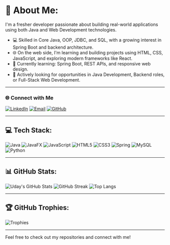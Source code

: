 # 💫 About Me:
I'm a fresher developer passionate about building real-world applications using both Java and Web Development technologies.

- 💻 Skilled in Core Java, OOP, JDBC, and SQL, with a growing interest in Spring Boot and backend architecture.  
- 🌐 On the web side, I'm learning and building projects using HTML, CSS, JavaScript, and exploring modern frameworks like React.
- 🚀 Currently learning: Spring Boot, REST APIs, and responsive web design.
- 📢 Actively looking for opportunities in Java Development, Backend roles, or Full-Stack Web Development.

---

### 🌐 Connect with Me
<p align="left">
  <a href="https://www.linkedin.com/feed/" target="blank"><img src="https://img.shields.io/badge/-LinkedIn-blue?style=flat&logo=linkedin" alt="LinkedIn"/></a>
  <a href="mailto:ranauday408@gmail.com"><img src="https://img.shields.io/badge/-Email-red?style=flat&logo=gmail&logoColor=white" alt="Email"/></a>
  <a href="https://github.com/Spidey-08"><img src="https://img.shields.io/badge/-GitHub-black?style=flat&logo=github" alt="GitHub"/></a>
</p>

---

## 💻 Tech Stack:
![Java](https://img.shields.io/badge/Java-orange?style=for-the-badge&logo=java)
![JavaFX](https://img.shields.io/badge/JavaFX-red?style=for-the-badge)
![JavaScript](https://img.shields.io/badge/JavaScript-yellow?style=for-the-badge&logo=javascript)
![HTML5](https://img.shields.io/badge/HTML5-orange?style=for-the-badge&logo=html5)
![CSS3](https://img.shields.io/badge/CSS3-blue?style=for-the-badge&logo=css3)
![Spring](https://img.shields.io/badge/Spring-brightgreen?style=for-the-badge&logo=spring)
![MySQL](https://img.shields.io/badge/MySQL-blue?style=for-the-badge&logo=mysql)
![Python](https://img.shields.io/badge/Python-yellow?style=for-the-badge&logo=python)

---

## 📊 GitHub Stats:
![Uday's GitHub Stats](https://github-readme-stats.vercel.app/api?username=Spidey-08&theme=gruvbox&hide_border=false&include_all_commits=true&count_private=true)
![GitHub Streak](https://streak-stats.demolab.com?user=Spidey-08&theme=gruvbox&hide_border=true)
![Top Langs](https://github-readme-stats.vercel.app/api/top-langs/?username=Spidey-08&theme=gruvbox&hide_border=false&layout=compact)

---

## 🏆 GitHub Trophies:
![Trophies](https://github-profile-trophy.vercel.app/?username=Spidey-08&theme=gruvbox&no-frame=false&no-bg=true&margin-w=4)

---


Feel free to check out my repositories and connect with me!

